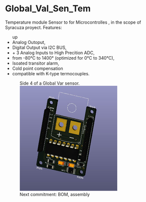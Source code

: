 # Global_Val_Sen_Tem
Temperature module Sensor to for Microcontrolles , in the scope of Syracuza proyect. 
Features:
<ul>up
<li> Analog Outoput,</li>
<li> Digital Output via I2C BUS,</li>
<li> + 3 Analog Inputs to High Precition ADC,</li>
<li> from -80°C to 1400° (optimized for 0°C to 340°C),</li>
<li> Isoated transitor alarm, </li>
<li> Cold point compensation </li>
<li> compatible with K-type termocouples.</li>
<ul>

Side 4 of a Global Var sensor.<br>
<img src="Global_Val_Sen_Tem.jpg"> <br>
Next commitment: BOM, assembly
